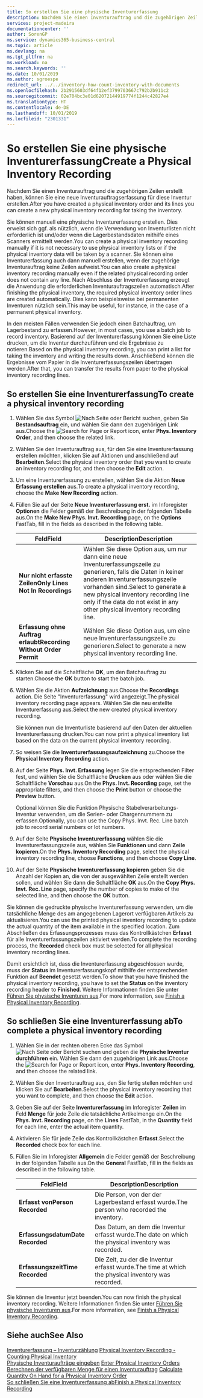 ```yaml
---
title: So erstellen Sie eine physische Inventurerfassung
description: Nachdem Sie einen Inventurauftrag und die zugehörigen Zeilen erstellt haben, können Sie eine neue Inventurauftragserfassung für diese Inventur erstellen.
services: project-madeira
documentationcenter: ''
author: SorenGP
ms.service: dynamics365-business-central
ms.topic: article
ms.devlang: na
ms.tgt_pltfrm: na
ms.workload: na
ms.search.keywords: ''
ms.date: 10/01/2019
ms.author: sgroespe
redirect_url: ../../inventory-how-count-inventory-with-documents
ms.openlocfilehash: 2b2915603df64f12ef3799703667c792b2b911c2
ms.sourcegitcommit: 02e704bc3e01d62072144919774f1244c42827e4
ms.translationtype: HT
ms.contentlocale: de-DE
ms.lasthandoff: 10/01/2019
ms.locfileid: "2301331"
---
```

# <a name="create-a-physical-inventory-recording"></a><span data-ttu-id="3c644-103">So erstellen Sie eine physische Inventurerfassung</span><span class="sxs-lookup"><span data-stu-id="3c644-103">Create a Physical Inventory Recording</span></span>
<span data-ttu-id="3c644-104">Nachdem Sie einen Inventurauftrag und die zugehörigen Zeilen erstellt haben, können Sie eine neue Inventurauftragserfassung für diese Inventur erstellen.</span><span class="sxs-lookup"><span data-stu-id="3c644-104">After you have created a physical inventory order and its lines you can create a new physical inventory recording for taking the inventory.</span></span>  

<span data-ttu-id="3c644-105">Sie können manuell eine physische Inventurerfassung erstellen. Dies erweist sich ggf. als nützlich, wenn die Verwendung von Inventurlisten nicht erforderlich ist und/oder wenn die Lagerbestandsdaten mithilfe eines Scanners ermittelt werden.</span><span class="sxs-lookup"><span data-stu-id="3c644-105">You can create a physical inventory recording manually if it is not necessary to use physical inventory lists or if the physical inventory data will be taken by a scanner.</span></span> <span data-ttu-id="3c644-106">Sie können eine Inventurerfassung auch dann manuell erstellen, wenn der zugehörige Inventurauftrag keine Zeilen aufweist.</span><span class="sxs-lookup"><span data-stu-id="3c644-106">You can also create a physical inventory recording manually even if the related physical recording order does not contain any line.</span></span> <span data-ttu-id="3c644-107">Nach Abschluss der Inventurerfassung erzeugt die Anwendung die erforderlichen Inventurauftragszeilen automatisch.</span><span class="sxs-lookup"><span data-stu-id="3c644-107">After finishing the physical inventory, the required physical inventory order lines are created automatically.</span></span> <span data-ttu-id="3c644-108">Dies kann beispielsweise bei permanenten Inventuren nützlich sein.</span><span class="sxs-lookup"><span data-stu-id="3c644-108">This may be useful, for instance, in the case of a permanent physical inventory.</span></span>  

<span data-ttu-id="3c644-109">In den meisten Fällen verwenden Sie jedoch einen Batchauftrag, um Lagerbestand zu erfassen.</span><span class="sxs-lookup"><span data-stu-id="3c644-109">However, in most cases, you use a batch job to record inventory.</span></span> <span data-ttu-id="3c644-110">Basierend auf der Inventurerfassung können Sie eine Liste drucken, um die Inventur durchzuführen und die Ergebnisse zu notieren.</span><span class="sxs-lookup"><span data-stu-id="3c644-110">Based on the physical inventory recording, you can print a list for taking the inventory and writing the results down.</span></span> <span data-ttu-id="3c644-111">Anschließend können die Ergebnisse vom Papier in die Inventurerfassungszeilen übertragen werden.</span><span class="sxs-lookup"><span data-stu-id="3c644-111">After that, you can transfer the results from paper to the physical inventory recording lines.</span></span>  

## <a name="to-create-a-physical-inventory-recording"></a><span data-ttu-id="3c644-112">So erstellen Sie eine Inventurerfassung</span><span class="sxs-lookup"><span data-stu-id="3c644-112">To create a physical inventory recording</span></span>  

1.  <span data-ttu-id="3c644-113">Wählen Sie das Symbol ![Nach Seite oder Bericht suchen](../../media/ui-search/search_small.png "Symbol „Nach Seite oder Bericht suchen”"), geben Sie **Bestandsauftrag** ein, und wählen Sie dann den zugehörigen Link aus.</span><span class="sxs-lookup"><span data-stu-id="3c644-113">Choose the ![Search for Page or Report](../../media/ui-search/search_small.png "Search for Page or Report icon") icon, enter **Phys. Inventory Order**, and then choose the related link.</span></span>  
2.  <span data-ttu-id="3c644-114">Wählen Sie den Inventurauftrag aus, für den Sie eine Inventurerfassung erstellen möchten, klicken Sie auf Aktionen und anschließend auf **Bearbeiten**.</span><span class="sxs-lookup"><span data-stu-id="3c644-114">Select the physical inventory order that you want to create an inventory recording for, and then choose the **Edit** action.</span></span>  
3.  <span data-ttu-id="3c644-115">Um eine Inventurerfassung zu erstellen, wählen Sie die Aktion **Neue Erfassung erstellen** aus.</span><span class="sxs-lookup"><span data-stu-id="3c644-115">To create a physical inventory recording, choose the **Make New Recording** action.</span></span>  
4.  <span data-ttu-id="3c644-116">Füllen Sie auf der Seite **Neue Inventurerfassung erst.** im Inforegister **Optionen** die Felder gemäß der Beschreibung in der folgenden Tabelle aus.</span><span class="sxs-lookup"><span data-stu-id="3c644-116">On the **Make New Phys. Invt. Recording** page, on the **Options** FastTab, fill in the fields as described in the following table.</span></span>  

    |<span data-ttu-id="3c644-117">Feld</span><span class="sxs-lookup"><span data-stu-id="3c644-117">Field</span></span>|<span data-ttu-id="3c644-118">Description</span><span class="sxs-lookup"><span data-stu-id="3c644-118">Description</span></span>|  
    |---------------------------------|---------------------------------------|  
    |<span data-ttu-id="3c644-119">**Nur nicht erfasste Zeilen**</span><span class="sxs-lookup"><span data-stu-id="3c644-119">**Only Lines Not In Recordings**</span></span>|<span data-ttu-id="3c644-120">Wählen Sie diese Option aus, um nur dann eine neue Inventurerfassungszeile zu generieren, falls die Daten in keiner anderen Inventurerfassungszeile vorhanden sind.</span><span class="sxs-lookup"><span data-stu-id="3c644-120">Select to generate a new physical inventory recording line only if the data do not exist in any other physical inventory recording line.</span></span>|  
    |<span data-ttu-id="3c644-121">**Erfassung ohne Auftrag erlaubt**</span><span class="sxs-lookup"><span data-stu-id="3c644-121">**Recording Without Order Permit**</span></span>|<span data-ttu-id="3c644-122">Wählen Sie diese Option aus, um eine neue Inventurerfassungszeile zu generieren.</span><span class="sxs-lookup"><span data-stu-id="3c644-122">Select to generate a new physical inventory recording line.</span></span>|  

5.  <span data-ttu-id="3c644-123">Klicken Sie auf die Schaltfläche **OK**, um den Batchauftrag zu starten.</span><span class="sxs-lookup"><span data-stu-id="3c644-123">Choose the **OK** button to start the batch job.</span></span>  
6.  <span data-ttu-id="3c644-124">Wählen Sie die Aktion **Aufzeichnung** aus.</span><span class="sxs-lookup"><span data-stu-id="3c644-124">Choose the **Recordings** action.</span></span> <span data-ttu-id="3c644-125">Die Seite "Inventurerfassung" wird angezeigt.</span><span class="sxs-lookup"><span data-stu-id="3c644-125">The physical inventory recording page appears.</span></span> <span data-ttu-id="3c644-126">Wählen Sie die neu erstellte Inventurerfassung aus.</span><span class="sxs-lookup"><span data-stu-id="3c644-126">Select the new created physical inventory recording.</span></span>  

    <span data-ttu-id="3c644-127">Sie können nun die Inventurliste basierend auf den Daten der aktuellen Inventurerfassung drucken.</span><span class="sxs-lookup"><span data-stu-id="3c644-127">You can now print a physical inventory list based on the data on the current physical inventory recording.</span></span>  

7.  <span data-ttu-id="3c644-128">So weisen Sie die **Inventurerfassungsaufzeichnung** zu.</span><span class="sxs-lookup"><span data-stu-id="3c644-128">Choose the **Physical Inventory Recording** action.</span></span>  
8.  <span data-ttu-id="3c644-129">Auf der Seite **Phys. Invt. Erfassung** legen Sie die entsprechenden Filter fest, und wählen Sie die Schaltfläche **Drucken** aus oder wählen Sie die Schaltfläche **Vorschau** aus.</span><span class="sxs-lookup"><span data-stu-id="3c644-129">On the **Phys. Invt. Recording** page, set the appropriate filters, and then choose the **Print** button or choose the **Preview** button.</span></span>  

    <span data-ttu-id="3c644-130">Optional können Sie die Funktion Physische Stabelverarbeitungs-Inventur verwenden, um die Serien- oder Chargennummern zu erfassen.</span><span class="sxs-lookup"><span data-stu-id="3c644-130">Optionally, you can use the Copy Phys. Invt. Rec. Line batch job to record serial numbers or lot numbers.</span></span>  

9. <span data-ttu-id="3c644-131">Auf der Seite **Physische Inventurerfassung** wählen Sie die Inventurerfassungszeile aus, wählen Sie **Funktionen** und dann **Zeile kopieren**.</span><span class="sxs-lookup"><span data-stu-id="3c644-131">On the **Phys. Inventory Recording** page, select the physical inventory recording line, choose **Functions**, and then choose **Copy Line**.</span></span>  
10. <span data-ttu-id="3c644-132">Auf der Seite **Physische Inventurerfassung kopieren** geben Sie die Anzahl der Kopien an, die von der ausgewählten Zeile erstellt werden sollen, und wählen Sie dann die Schaltfläche **OK** aus.</span><span class="sxs-lookup"><span data-stu-id="3c644-132">On the **Copy Phys. Invt. Rec. Line** page, specify the number of copies to make of the selected line, and then choose the **OK** button.</span></span>  

<span data-ttu-id="3c644-133">Sie können die gedruckte physische Inventurerfassung verwenden, um die tatsächliche Menge des am angegebenen Lagerort verfügbaren Artikels zu aktualisieren.</span><span class="sxs-lookup"><span data-stu-id="3c644-133">You can use the printed physical inventory recording to update the actual quantity of the item available in the specified location.</span></span> <span data-ttu-id="3c644-134">Zum Abschließen des Erfassungsprozesses muss das Kontrollkästchen **Erfasst** für alle Inventurerfassungszeilen aktiviert werden.</span><span class="sxs-lookup"><span data-stu-id="3c644-134">To complete the recording process, the **Recorded** check box must be selected for all physical inventory recording lines.</span></span>  

<span data-ttu-id="3c644-135">Damit ersichtlich ist, dass die Inventurerfassung abgeschlossen wurde, muss der **Status** im Inventurerfassungskopf mithilfe der entsprechenden Funktion auf **Beendet** gesetzt werden.</span><span class="sxs-lookup"><span data-stu-id="3c644-135">To show that you have finished the physical inventory recording, you have to set the **Status** on the inventory recording header to **Finished**.</span></span> <span data-ttu-id="3c644-136">Weitere Informationen finden Sie unter [Führen Sie physische Inventuren aus](how-to-finish-a-physical-inventory-recording.md).</span><span class="sxs-lookup"><span data-stu-id="3c644-136">For more information, see [Finish a Physical Inventory Recording](how-to-finish-a-physical-inventory-recording.md).</span></span>  

## <a name="to-complete-a-physical-inventory-recording"></a><span data-ttu-id="3c644-137">So schließen Sie eine Inventurerfassung ab</span><span class="sxs-lookup"><span data-stu-id="3c644-137">To complete a physical inventory recording</span></span>  

1.  <span data-ttu-id="3c644-138">Wählen Sie in der rechten oberen Ecke das Symbol ![Nach Seite oder Bericht suchen](../../media/ui-search/search_small.png "Nach Seite oder Bericht suchen") und geben die **Physische Inventur durchführen** ein. Wählen Sie dann den zugehörigen Link aus.</span><span class="sxs-lookup"><span data-stu-id="3c644-138">Choose the ![Search for Page or Report](../../media/ui-search/search_small.png "Search for Page or Report icon") icon, enter **Phys. Inventory Recording**, and then choose the related link.</span></span>  
2.  <span data-ttu-id="3c644-139">Wählen Sie den Inventurauftrag aus, den Sie fertig stellen möchten und klicken Sie auf **Bearbeiten**.</span><span class="sxs-lookup"><span data-stu-id="3c644-139">Select the physical inventory recording that you want to complete, and then choose the **Edit** action.</span></span>  
3.  <span data-ttu-id="3c644-140">Geben Sie auf der Seite **Inventurerfassung** im Inforegister **Zeilen** im Feld **Menge** für jede Zeile die tatsächliche Artikelmenge ein.</span><span class="sxs-lookup"><span data-stu-id="3c644-140">On the **Phys. Invt. Recording** page, on the **Lines** FastTab, in the **Quantity** field for each line, enter the actual item quantity.</span></span>  
4.  <span data-ttu-id="3c644-141">Aktivieren Sie für jede Zeile das Kontrollkästchen **Erfasst**.</span><span class="sxs-lookup"><span data-stu-id="3c644-141">Select the **Recorded** check box for each line.</span></span>  
5.  <span data-ttu-id="3c644-142">Füllen Sie im Inforegister **Allgemein** die Felder gemäß der Beschreibung in der folgenden Tabelle aus.</span><span class="sxs-lookup"><span data-stu-id="3c644-142">On the **General** FastTab, fill in the fields as described in the following table.</span></span>  

    |<span data-ttu-id="3c644-143">Feld</span><span class="sxs-lookup"><span data-stu-id="3c644-143">Field</span></span>|<span data-ttu-id="3c644-144">Description</span><span class="sxs-lookup"><span data-stu-id="3c644-144">Description</span></span>|  
    |---------------------------------|---------------------------------------|  
    |<span data-ttu-id="3c644-145">**Erfasst von**</span><span class="sxs-lookup"><span data-stu-id="3c644-145">**Person Recorded**</span></span>|<span data-ttu-id="3c644-146">Die Person, von der der Lagerbestand erfasst wurde.</span><span class="sxs-lookup"><span data-stu-id="3c644-146">The person who recorded the inventory.</span></span>|  
    |<span data-ttu-id="3c644-147">**Erfassungsdatum**</span><span class="sxs-lookup"><span data-stu-id="3c644-147">**Date Recorded**</span></span>|<span data-ttu-id="3c644-148">Das Datum, an dem die Inventur erfasst wurde.</span><span class="sxs-lookup"><span data-stu-id="3c644-148">The date on which the physical inventory was recorded.</span></span>|  
    |<span data-ttu-id="3c644-149">**Erfassungszeit**</span><span class="sxs-lookup"><span data-stu-id="3c644-149">**Time Recorded**</span></span>|<span data-ttu-id="3c644-150">Die Zeit, zu der die Inventur erfasst wurde.</span><span class="sxs-lookup"><span data-stu-id="3c644-150">The time at which the physical inventory was recorded.</span></span>|  

 <span data-ttu-id="3c644-151">Sie können die Inventur jetzt beenden.</span><span class="sxs-lookup"><span data-stu-id="3c644-151">You can now finish the physical inventory recording.</span></span> <span data-ttu-id="3c644-152">Weitere Informationen finden Sie unter [Führen Sie physische Inventuren aus](how-to-finish-a-physical-inventory-recording.md).</span><span class="sxs-lookup"><span data-stu-id="3c644-152">For more information, see [Finish a Physical Inventory Recording](how-to-finish-a-physical-inventory-recording.md).</span></span>  

## <a name="see-also"></a><span data-ttu-id="3c644-153">Siehe auch</span><span class="sxs-lookup"><span data-stu-id="3c644-153">See Also</span></span>  
 <span data-ttu-id="3c644-154">[Inventurerfassung – Inventurzählung](physical-inventory-recording-counting-physical-inventory.md) </span><span class="sxs-lookup"><span data-stu-id="3c644-154">[Physical Inventory Recording - Counting Physical Inventory](physical-inventory-recording-counting-physical-inventory.md) </span></span>  
 <span data-ttu-id="3c644-155">[Physische Inventuraufträge eingeben](how-to-enter-physical-inventory-orders.md) </span><span class="sxs-lookup"><span data-stu-id="3c644-155">[Enter Physical Inventory Orders](how-to-enter-physical-inventory-orders.md) </span></span>  
 <span data-ttu-id="3c644-156">[Berechnen der verfügbaren Menge für einen Inventurauftrag](how-to-calculate-quantity-on-hand-for-a-physical-inventory-order.md) </span><span class="sxs-lookup"><span data-stu-id="3c644-156">[Calculate Quantity On Hand for a Physical Inventory Order](how-to-calculate-quantity-on-hand-for-a-physical-inventory-order.md) </span></span>  
 [<span data-ttu-id="3c644-157">So schließen Sie eine Inventurerfassung ab</span><span class="sxs-lookup"><span data-stu-id="3c644-157">Finish a Physical Inventory Recording</span></span>](how-to-finish-a-physical-inventory-recording.md)
